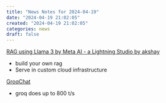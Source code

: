 ```yaml
---
title: "News Notes for 2024-04-19"
date: "2024-04-19 21:02:05"  
created: "2024-04-19 21:02:05"
categories: news  
draft: false
---
```


[RAG using Llama 3 by Meta AI - a Lightning Studio by akshay](https://lightning.ai/lightning-ai/studios/rag-using-llama-3-by-meta-ai)

- build your own rag 
- Serve in custom cloud infrastructure 

[GroqChat](https://groq.com/)

- groq does up to 800 t/s
